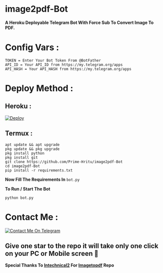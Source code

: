 # image2pdf-Bot
**A Heroku Deployable Telegram Bot With Force Sub To Convert Image To PDF.**

# Config Vars :
```
TOKEN = Enter Your Bot Token From @BotFather
API_ID = Your API_ID from https://my.telegram.org/apps
API_HASH = Your API_HASH from https://my.telegram.org/apps
```
# Deploy Method :
## Heroku :

[![Deploy](https://www.herokucdn.com/deploy/button.svg)](https://heroku.com/deploy?template=https://github.com/Vasi420/IMG2PDF)

## Termux :
```
apt update && apt upgrade
pkg update && pkg upgrade
pkg install python
pkg install git
git clone https://github.com/Prime-Hritu/image2pdf-Bot
cd image2pdf-Bot
pip install -r requirements.txt
```
**Now Fill The Requirements In** ```bot.py```

**To Run / Start The Bot**

```python bot.py```

# Contact Me :
[![Contact Me On Telegram](https://img.shields.io/badge/Contact%20Hritu-2CA5E0?style=for-the-badge&logo=telegram&logoColor=white)](https://t.me/Anbe_Sivam_Bots)

## Give one star to the repo it will take only one click on your PC or Mobile screen 🙂

**Special Thanks To [lntechnical2](https://github.com/Vasi420/IMG2PDF) For [Imagetopdf](https://github.com/Vasi420/IMG2PDF) Repo**
